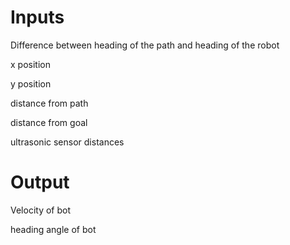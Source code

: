 # Inputs

Difference between heading of the path and heading of the robot

x position

y position

distance from path

distance from goal

ultrasonic sensor distances


# Output

Velocity of bot

heading angle of bot

